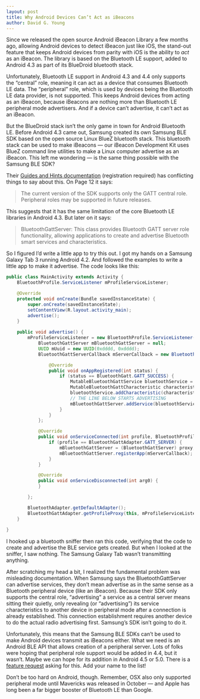 ```yaml
---
layout: post
title: Why Android Devices Can’t Act as iBeacons
author: David G. Young
---
```


Since we released the open source Android iBeacon Library a few months ago, allowing Android devices to detect iBeacon just like iOS, the stand-out feature that keeps Android devices from parity with iOS is the ability to *act* as an iBeacon.  The library is based on the Bluetooth LE support, added to Android 4.3 as part of its BlueDroid bluetooth stack.

Unfortunately, Bluetooth LE support in Android 4.3 and 4.4 only supports the “central” role, meaning it can act as a device that consumes Bluetooth LE data.  The “peripheral” role, which is used by devices being the Bluetooth LE data provider, is not supported.   This keeps Android devices from acting as an iBeacon, because iBeacons are nothing more than Bluetooth LE peripheral mode advertisers.  And if a device can’t advertise, it can’t act as an iBeacon.

But the BlueDroid stack isn’t the only game in town for Android Bluetooth LE.  Before Android 4.3 came out, Samsung created its own Samsung BLE SDK based on the open source Linux BlueZ bluetooth stack.  This bluetooth stack can be used to make iBeacons — our iBeacon Development Kit uses BlueZ command line utilities to make a Linux computer advertise as an iBeacon.  This left me wondering — is the same thing possible with the Samsung BLE SDK?

Their [Guides and Hints documentation](http://developer.samsung.com/ble)  (registration required) has conflicting things to say about this.  On Page 12 it says:

> The current version of the SDK supports only the GATT central role. Peripheral roles may be supported in future releases. 

This suggests that it has the same limitation of the core Bluetooth LE libraries in Android 4.3.  But later on it says:

> BluetoothGattServer: This class provides Bluetooth GATT server role functionality, allowing applications to create and advertise Bluetooth smart services and characteristics.

So I figured I’d write a little app to try this out. I got my hands on a Samsung Galaxy Tab 3 running Android 4.2. And followed the examples to write a little app to make it advertise.  The code looks like this:

```java
public class MainActivity extends Activity {
	BluetoothProfile.ServiceListener mProfileServiceListener;

	@Override
	protected void onCreate(Bundle savedInstanceState) {
		super.onCreate(savedInstanceState);
		setContentView(R.layout.activity_main);
		advertise();
	}
	
	public void advertise() {
		mProfileServiceListener = new BluetoothProfile.ServiceListener() {
			BluetoothGattServer mBluetoothGattServer = null;
			UUID mUuid = new UUID(0xdddd, 0xdddd);
			BluetoothGattServerCallback mServerCallback = new BluetoothGattServerCallback() {

				@Override
				public void onAppRegistered(int status) {
					if (status == BluetoothGatt.GATT_SUCCESS) {
						MutableBluetoothGattService bluetoothService = new MutableBluetoothGattService(mUuid,BluetoothGattService.SERVICE_TYPE_PRIMARY);
						MutableBluetoothGattCharacteristic characteristic = new MutableBluetoothGattCharacteristic(mUuid, status, status);
						bluetoothService.addCharacteristic(characteristic);
						// THE LINE BELOW STARTS ADVERTISING
						mBluetoothGattServer.addService(bluetoothService);
					}
				}
			};

			@Override
			public void onServiceConnected(int profile, BluetoothProfile proxy) {
				if (profile == BluetoothGattAdapter.GATT_SERVER) {
					mBluetoothGattServer = (BluetoothGattServer) proxy;
					mBluetoothGattServer.registerApp(mServerCallback);
				}
			}

			@Override
			public void onServiceDisconnected(int arg0) {
			}

		};

		BluetoothAdapter.getDefaultAdapter();
		BluetoothGattAdapter.getProfileProxy(this, mProfileServiceListener, BluetoothGattAdapter.GATT_SERVER);
	}
	
}
```

I hooked up a bluetooth sniffer then ran this code, verifying that the code to create and advertise the BLE service gets created.  But when I looked at the sniffer, I saw nothing.  The Samsung Galaxy Tab wasn’t transmitting anything.

After scratching my head a bit, I realized the fundamental problem was misleading documentation.  When Samsung says the BluetoothGattServer can advertise services, they don’t mean advertise as in the same sense as a Bluetooth peripheral device (like an iBeacon).  Because their SDK only supports the central role, “advertising” a service as a central server means sitting their quietly, only revealing (or “advertising”) its service characteristics to another device in peripheral mode after a connection is already established.  This connection establishment requires another device to do the actual radio advertising first.  Samsung’s SDK isn’t going to do it.

Unfortunately, this means that the Samsung BLE SDKs can’t be used to make Android devices transmit as iBeacons either.   What we need is an Android BLE API that allows creation of a peripheral server.  Lots of folks were hoping that peripheral role support would be added in 4.4, but it wasn’t.  Maybe we can hope for its addition in Android 4.5 or 5.0.  There is a [feature request](https://code.google.com/p/android/issues/detail?id=59693) asking for this.    Add your name to the list!

Don’t be too hard on Android, though.  Remember, OSX also only supported peripheral mode until Mavericks was released in October — and Apple has long been a far bigger booster of Bluetooth LE than Google.
